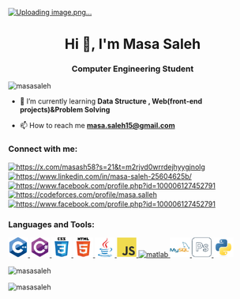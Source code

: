 [![Uploading image.png…]()](https://www.google.com/url?sa=i&url=https%3A%2F%2Ficonscout.com%2Flottie-animations%2Fprogrammer&psig=AOvVaw2iV52BkPYUHpV4gx9JZ-zW&ust=1705961410628000&source=images&cd=vfe&opi=89978449&ved=0CBIQjRxqFwoTCPiSi9m_74MDFQAAAAAdAAAAABAP)

<h1 align="center">Hi 👋, I'm Masa Saleh</h1>
<h3 align="center">Computer Engineering Student</h3>

<p align="left"> <img src="https://komarev.com/ghpvc/?username=masasaleh&label=Profile%20views&color=0e75b6&style=flat" alt="masasaleh" /> </p>

- 🌱 I’m currently learning **Data Structure , Web(front-end projects)&Problem Solving**

- 📫 How to reach me **masa.saleh15@gmail.com**

<h3 align="left">Connect with me:</h3>
<p align="left">
<a href="https://twitter.com/https://x.com/masash58?s=21&t=m2rjvd0wrrdejhyygjnolg" target="blank"><img align="center" src="https://raw.githubusercontent.com/rahuldkjain/github-profile-readme-generator/master/src/images/icons/Social/twitter.svg" alt="https://x.com/masash58?s=21&t=m2rjvd0wrrdejhyygjnolg" height="30" width="40" /></a>
<a href="https://linkedin.com/in/https://www.linkedin.com/in/masa-saleh-25604625b/" target="blank"><img align="center" src="https://raw.githubusercontent.com/rahuldkjain/github-profile-readme-generator/master/src/images/icons/Social/linked-in-alt.svg" alt="https://www.linkedin.com/in/masa-saleh-25604625b/" height="30" width="40" /></a>
<a href="https://fb.com/https://www.facebook.com/profile.php?id=100006127452791" target="blank"><img align="center" src="https://raw.githubusercontent.com/rahuldkjain/github-profile-readme-generator/master/src/images/icons/Social/facebook.svg" alt="https://www.facebook.com/profile.php?id=100006127452791" height="30" width="40" /></a>
<a href="https://codeforces.com/profile/https://codeforces.com/profile/masa.salleh" target="blank"><img align="center" src="https://raw.githubusercontent.com/rahuldkjain/github-profile-readme-generator/master/src/images/icons/Social/codeforces.svg" alt="https://codeforces.com/profile/masa.salleh" height="30" width="40" /></a>
<a href="https://www.leetcode.com/https://www.facebook.com/profile.php?id=100006127452791" target="blank"><img align="center" src="https://raw.githubusercontent.com/rahuldkjain/github-profile-readme-generator/master/src/images/icons/Social/leet-code.svg" alt="https://www.facebook.com/profile.php?id=100006127452791" height="30" width="40" /></a>
</p>

<h3 align="left">Languages and Tools:</h3>
<p align="left"> <a href="https://www.w3schools.com/cpp/" target="_blank" rel="noreferrer"> <img src="https://raw.githubusercontent.com/devicons/devicon/master/icons/cplusplus/cplusplus-original.svg" alt="cplusplus" width="40" height="40"/> </a> <a href="https://www.w3schools.com/cs/" target="_blank" rel="noreferrer"> <img src="https://raw.githubusercontent.com/devicons/devicon/master/icons/csharp/csharp-original.svg" alt="csharp" width="40" height="40"/> </a> <a href="https://www.w3schools.com/css/" target="_blank" rel="noreferrer"> <img src="https://raw.githubusercontent.com/devicons/devicon/master/icons/css3/css3-original-wordmark.svg" alt="css3" width="40" height="40"/> </a> <a href="https://www.w3.org/html/" target="_blank" rel="noreferrer"> <img src="https://raw.githubusercontent.com/devicons/devicon/master/icons/html5/html5-original-wordmark.svg" alt="html5" width="40" height="40"/> </a> <a href="https://www.java.com" target="_blank" rel="noreferrer"> <img src="https://raw.githubusercontent.com/devicons/devicon/master/icons/java/java-original.svg" alt="java" width="40" height="40"/> </a> <a href="https://developer.mozilla.org/en-US/docs/Web/JavaScript" target="_blank" rel="noreferrer"> <img src="https://raw.githubusercontent.com/devicons/devicon/master/icons/javascript/javascript-original.svg" alt="javascript" width="40" height="40"/> </a> <a href="https://www.mathworks.com/" target="_blank" rel="noreferrer"> <img src="https://upload.wikimedia.org/wikipedia/commons/2/21/Matlab_Logo.png" alt="matlab" width="40" height="40"/> </a> <a href="https://www.mysql.com/" target="_blank" rel="noreferrer"> <img src="https://raw.githubusercontent.com/devicons/devicon/master/icons/mysql/mysql-original-wordmark.svg" alt="mysql" width="40" height="40"/> </a> <a href="https://www.photoshop.com/en" target="_blank" rel="noreferrer"> <img src="https://raw.githubusercontent.com/devicons/devicon/master/icons/photoshop/photoshop-line.svg" alt="photoshop" width="40" height="40"/> </a> <a href="https://www.python.org" target="_blank" rel="noreferrer"> <img src="https://raw.githubusercontent.com/devicons/devicon/master/icons/python/python-original.svg" alt="python" width="40" height="40"/> </a> </p>

<p><img align="center" src="https://github-readme-stats.vercel.app/api/top-langs?username=masasaleh&show_icons=true&locale=en&layout=compact" alt="masasaleh" /></p>

<p><img align="center" src="https://github-readme-streak-stats.herokuapp.com/?user=masasaleh&" alt="masasaleh" /></p>
